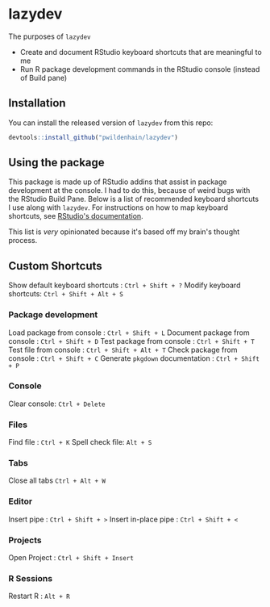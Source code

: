 # lazydev

The purposes of `lazydev`

* Create and document RStudio keyboard shortcuts that are meaningful to me
* Run R package development commands in the RStudio console (instead of Build pane)

## Installation

You can install the released version of `lazydev` from this repo:

``` r
devtools::install_github("pwildenhain/lazydev")
```

## Using the package

This package is made up of RStudio addins that assist in package development at the console. I
had to do this, because of weird bugs with the RStudio Build Pane. Below is a list of recommended 
keyboard shortcuts I use along with `lazydev`. For instructions on how to map keyboard shortcuts, see
[RStudio's documentation](https://rstudio.github.io/rstudioaddins/#keyboard-shorcuts).

This list is _very_ opinionated because it's based off my brain's thought process. 

## Custom Shortcuts

Show default keyboard shortcuts : `Ctrl + Shift + ?`
Modify keyboard shortcuts: `Ctrl + Shift + Alt + S`

### Package development

Load package from console : `Ctrl + Shift + L`
Document package from console : `Ctrl + Shift + D`
Test package from console : `Ctrl + Shift + T`
Test file from console : `Ctrl + Shift + Alt + T`
Check package from console : `Ctrl + Shift + C`
Generate `pkgdown` documentation : `Ctrl + Shift + P`

### Console

Clear console: `Ctrl + Delete`

### Files

Find file : `Ctrl + K`
Spell check file: `Alt + S`

### Tabs

Close all tabs `Ctrl + Alt + W`

### Editor

Insert pipe : `Ctrl + Shift + >`
Insert in-place pipe :  `Ctrl + Shift + <`

### Projects

Open Project : `Ctrl + Shift + Insert`

### R Sessions

Restart R : `Alt + R`

